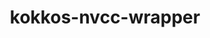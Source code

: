 ---
title: "kokkos-nvcc-wrapper"
layout: cache
categories: [package, develop]
meta: {"compilers": ["gcc@11.4.0", "gcc@9.4.0"], "num_specs": 9, "num_specs_by_stack": {"e4s": 4, "e4s-neoverse-v2": 2, "e4s-neoverse_v1": 2, "e4s-power": 1, "root": 9}, "oss": ["ubuntu20.04", "ubuntu22.04"], "platforms": ["linux"], "stacks": ["e4s", "e4s-neoverse-v2", "e4s-neoverse_v1", "e4s-power", "root"], "targets": ["neoverse_v1", "neoverse_v2", "ppc64le", "x86_64_v3"], "versions": ["4.4.01", "4.6.00"]}
spec_details: [{"compiler": "gcc@11.4.0", "hash": "4kboaguoahjfoduni6fnpvursojkoqv4", "os": "ubuntu22.04", "platform": "linux", "size": "-", "stacks": ["e4s-neoverse-v2", "root"], "target": "neoverse_v2", "variants": ["build_system=generic"], "versions": ["4.6.00"]}, {"compiler": "gcc@11.4.0", "hash": "64cisldhhtzcw6cuvfdm3wvznj7pfdes", "os": "ubuntu22.04", "platform": "linux", "size": "-", "stacks": ["e4s", "root"], "target": "x86_64_v3", "variants": ["build_system=generic"], "versions": ["4.6.00"]}, {"compiler": "gcc@11.4.0", "hash": "f5pahkedgabc5e5pnb7xufa7usj5q4ft", "os": "ubuntu22.04", "platform": "linux", "size": "-", "stacks": ["e4s-neoverse_v1", "root"], "target": "neoverse_v1", "variants": ["build_system=generic"], "versions": ["4.4.01"]}, {"compiler": "gcc@9.4.0", "hash": "g67xvzm5d725ynr6lywaonzponiucxrs", "os": "ubuntu20.04", "platform": "linux", "size": "-", "stacks": ["e4s-power", "root"], "target": "ppc64le", "variants": ["build_system=generic"], "versions": ["4.4.01"]}, {"compiler": "gcc@11.4.0", "hash": "hd4fwu5v2se55ojravqh5hkvnzgxkltc", "os": "ubuntu22.04", "platform": "linux", "size": "-", "stacks": ["e4s", "root"], "target": "x86_64_v3", "variants": ["build_system=generic"], "versions": ["4.6.00"]}, {"compiler": "gcc@11.4.0", "hash": "kp5ntg2fallolx24azoagrxdwg7kzvak", "os": "ubuntu22.04", "platform": "linux", "size": "-", "stacks": ["e4s-neoverse_v1", "root"], "target": "neoverse_v1", "variants": ["build_system=generic"], "versions": ["4.4.01"]}, {"compiler": "gcc@11.4.0", "hash": "umvroqzivmr73cpcvkizydiu4fukbtvs", "os": "ubuntu22.04", "platform": "linux", "size": "-", "stacks": ["e4s-neoverse-v2", "root"], "target": "neoverse_v2", "variants": ["build_system=generic"], "versions": ["4.6.00"]}, {"compiler": "gcc@11.4.0", "hash": "wxcdkubmc3dumbraywmyodm2o4fg7t2n", "os": "ubuntu22.04", "platform": "linux", "size": "-", "stacks": ["e4s", "root"], "target": "x86_64_v3", "variants": ["build_system=generic"], "versions": ["4.6.00"]}, {"compiler": "gcc@11.4.0", "hash": "yusxdeor5h74wsuydjqpv6mktwoi2il3", "os": "ubuntu22.04", "platform": "linux", "size": "-", "stacks": ["e4s", "root"], "target": "x86_64_v3", "variants": ["build_system=generic"], "versions": ["4.6.00"]}]
---